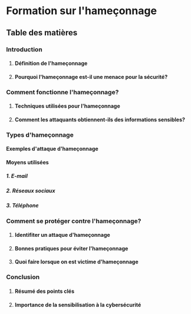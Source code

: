 # Formation sur l'hameçonnage

## Table des matières

### Introduction

1. #### Définition de l'hameçonnage

2. #### Pourquoi l'hameçonnage est-il une menace pour la sécurité?

### Comment fonctionne l'hameçonnage?

1. #### Techniques utilisées pour l'hameçonnage

2. #### Comment les attaquants obtiennent-ils des informations sensibles?

### Types d'hameçonnage

#### Exemples d'attaque d'hameçonnage

#### Moyens utilisées

##### 1. E-mail

##### 2. Réseaux sociaux

##### 3. Téléphone

### Comment se protéger contre l'hameçonnage?

1. #### Identifiter un attaque d'hameçonnage

2. #### Bonnes pratiques pour éviter l'hameçonnage

3. #### Quoi faire lorsque on est victime d'hameçonnage

### Conclusion

1. #### Résumé des points clés

2. #### Importance de la sensibilisation à la cybersécurité
